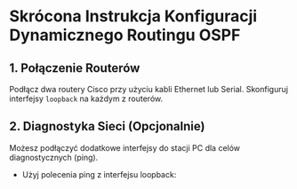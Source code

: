 # Skrócona Instrukcja Konfiguracji Dynamicznego Routingu OSPF

## 1. Połączenie Routerów
Podłącz dwa routery Cisco przy użyciu kabli Ethernet lub Serial. Skonfiguruj interfejsy `loopback` na każdym z routerów.

## 2. Diagnostyka Sieci (Opcjonalnie)
Możesz podłączyć dodatkowe interfejsy do stacji PC dla celów diagnostycznych (ping).

- Użyj polecenia ping z interfejsu loopback:

